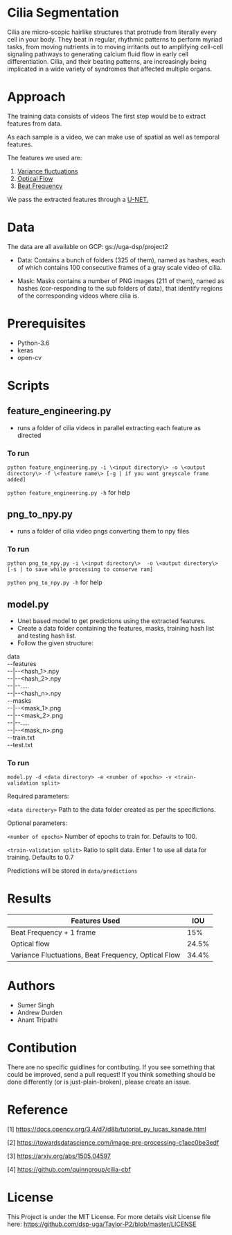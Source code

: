 # Cilia Segmentation
Cilia are micro-scopic hairlike structures that protrude from literally every cell in your body. They beat in regular, rhythmic patterns to perform myriad tasks, from moving nutrients in to moving irritants out to amplifying cell-cell signaling pathways to generating calcium fluid flow in early cell differentiation. Cilia, and their beating patterns, are increasingly being
implicated in a wide variety of syndromes that affected multiple organs.

# Approach

The training data consists of videos The first step would be to extract features from data.

As each sample is a video, we can make use of spatial as well as temporal features. 

The features we used are:
1) [Variance fluctuations](https://github.com/dsp-uga/Taylor-P2/wiki/Pixel-Variance)
2) [Optical Flow](https://github.com/dsp-uga/Taylor-P2/wiki/Optical-Flow) 
3) [Beat Frequency](https://github.com/dsp-uga/Taylor-P2/wiki/Beat-Frequency)

We pass the extracted features through a [U-NET.](https://github.com/dsp-uga/Taylor-P2/wiki/Unet)

# Data
The data are all available on GCP: gs://uga-dsp/project2

* Data: Contains a bunch of folders (325 of them), named as hashes, each of which contains 100 consecutive frames of a gray scale video of cilia.

* Mask: Masks contains a number of PNG images (211 of them), named as hashes (cor-responding to the sub folders of data), that identify regions of the corresponding videos where cilia is.

# Prerequisites
* Python-3.6
* keras
* open-cv

# Scripts
## feature_engineering.py
* runs a folder of cilia videos in parallel extracting each feature as directed
### To run
`python feature_engineering.py -i \<input directory\> -o \<output directory\> -f \<feature name\> [-g | if you want greyscale frame added]`

`python feature_engineering.py -h` for help
## png_to_npy.py
* runs a folder of cilia video pngs converting them to npy files
### To run
`python png_to_npy.py -i \<input directory\>  -o \<output directory\> [-s | to save while processing to conserve ram]`

`python png_to_npy.py -h` for help


## model.py

* Unet based model to get predictions using the extracted features. 
* Create a data folder containing the features, masks, training hash list and testing hash list.
* Follow the given structure:

data  
--features  
--|--<hash_1>.npy  
--|--<hash_2>.npy  
--|--.....  
--|--<hash_n>.npy  
--masks  
--|--<mask_1>.png  
--|--<mask_2>.png  
--|--.....  
--|--<mask_n>.png  
--train.txt  
--test.txt  

### To run
`model.py -d <data directory> -e <number of epochs> -v <train-validation split>`

Required parameters:

`<data directory>` Path to the data folder created as per the specifictions.

Optional parameters:

`<number of epochs>` Number of epochs to train for. Defaults to 100.
  
`<train-validation split>` Ratio to split data. Enter 1 to use all data for training. Defaults to 0.7

Predictions will be stored in `data/predictions`

# Results

| Features Used                                       | IOU   |
|-----------------------------------------------------|-------|
| Beat Frequency + 1 frame                            | 15%   |
| Optical flow                                        | 24.5% |
| Variance Fluctuations, Beat Frequency, Optical Flow | 34.4% |


# Authors
* Sumer Singh
* Andrew Durden
* Anant Tripathi

# Contibution
There are no specific guidlines for contibuting. If you see something that could be improved, send a pull request! If you think something should be done differently (or is just-plain-broken), please create an issue.

# Reference
[1] https://docs.opencv.org/3.4/d7/d8b/tutorial_py_lucas_kanade.html

[2] https://towardsdatascience.com/image-pre-processing-c1aec0be3edf

[3] https://arxiv.org/abs/1505.04597

[4] https://github.com/quinngroup/cilia-cbf

# License

This Project is under the MIT License. For more details visit License file here: https://github.com/dsp-uga/Taylor-P2/blob/master/LICENSE
